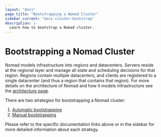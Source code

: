 ```yaml
---
layout: "docs"
page_title: "Bootstrapping a Nomad Cluster"
sidebar_current: "docs-cluster-bootstrap"
description: |-
  Learn how to bootstrap a Nomad cluster.
---
```


# Bootstrapping a Nomad Cluster

Nomad models infrastructure into regions and datacenters. Servers reside at the
regional layer and manage all state and scheduling decisions for that region.
Regions contain multiple datacenters, and clients are registered to a single
datacenter (and thus a region that contains that region). For more details on
the architecture of Nomad and how it models infrastructure see the [architecture
page](/docs/internals/architecture.html).

There are two strategies for bootstrapping a Nomad cluster:

1. <a href="/docs/cluster/automatic.html">Automatic bootstrapping</a>
1. <a href="/docs/cluster/manual.html">Manual bootstrapping</a>

Please refer to the specific documentation links above or in the sidebar for
more detailed information about each strategy.
